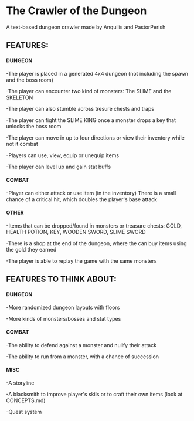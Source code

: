 # The Crawler of the Dungeon

A text-based dungeon crawler made by Anquilis and PastorPerish

## FEATURES:

  #### DUNGEON
  
  -The player is placed in a generated 4x4 dungeon (not including the spawn and the boss room)
  
  -The player can encounter two kind of monsters: The SLIME and the SKELETON

  -The player can also stumble across tresure chests and traps
  
  -The player can fight the SLIME KING once a monster drops a key that unlocks the boss room 

  -The player can move in up to four directions or view their inventory while not it combat
  
  -Players can use, view, equip or unequip items 
    
  -The player can level up and gain stat buffs

  #### COMBAT
  -Player can either attack or use item (in the inventory)
  There is a small chance of a critical hit, which doubles the player's base attack

  #### OTHER
  -Items that can be dropped/found in monsters or treasure chests: GOLD, HEALTH POTION, KEY, WOODEN SWORD, SLIME SWORD

  -There is a shop at the end of the dungeon, where the can buy items using the gold they earned
  
  -The player is able to replay the game with the same monsters

## FEATURES TO THINK ABOUT:
  #### DUNGEON
  -More randomized dungeon layouts with floors

  -More kinds of monsters/bosses and stat types 

  #### COMBAT
  -The ability to defend against a monster and nulify their attack

  -The ability to run from a monster, with a chance of succession

  #### MISC
  -A storyline

  -A blacksmith to improve player's skils or to craft their own items
  (look at CONCEPTS.md)

  -Quest system

 

  






